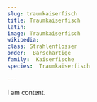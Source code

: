 ```yaml
---
slug: traumkaiserfisch
title: Traumkaiserfisch
latin:
image: Traumkaiserfisch
wikipedia: 
class: Strahlenflosser
order:  Barschartige
family:  Kaiserfische
species:  Traumkaiserfisch

---
```


I am content.
